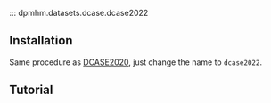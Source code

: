 ::: dpmhm.datasets.dcase.dcase2022

## Installation
Same procedure as [DCASE2020](dcase2020.md), just change the name to `dcase2022`.

## Tutorial


<!-- ::: notebooks/CWRU.ipynb -->